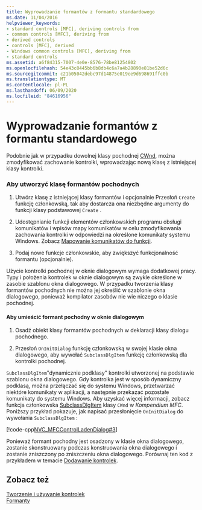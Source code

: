```yaml
---
title: Wyprowadzanie formantów z formantu standardowego
ms.date: 11/04/2016
helpviewer_keywords:
- standard controls [MFC], deriving controls from
- common controls [MFC], deriving from
- derived controls
- controls [MFC], derived
- Windows common controls [MFC], deriving from
- standard controls
ms.assetid: a6f84315-7007-4e0e-8576-78be81254802
ms.openlocfilehash: 54e43c8445bb6b8db4c6a7a4b28890e81be52d6c
ms.sourcegitcommit: c21b05042debc97d14875e019ee9d698691ffc0b
ms.translationtype: MT
ms.contentlocale: pl-PL
ms.lasthandoff: 06/09/2020
ms.locfileid: "84616956"
---
```

# <a name="deriving-controls-from-a-standard-control"></a>Wyprowadzanie formantów z formantu standardowego

Podobnie jak w przypadku dowolnej klasy pochodnej [CWnd](reference/cwnd-class.md), można zmodyfikować zachowanie kontrolki, wprowadzając nową klasę z istniejącej klasy kontrolki.

### <a name="to-create-a-derived-control-class"></a>Aby utworzyć klasę formantów pochodnych

1. Utwórz klasę z istniejącej klasy formantów i opcjonalnie Przesłoń `Create` funkcję członkowską, tak aby dostarcza ona niezbędne argumenty do funkcji klasy podstawowej `Create` .

1. Udostępnianie funkcji elementów członkowskich programu obsługi komunikatów i wpisów mapy komunikatów w celu zmodyfikowania zachowania kontrolki w odpowiedzi na określone komunikaty systemu Windows. Zobacz [Mapowanie komunikatów do funkcji](reference/mapping-messages-to-functions.md).

1. Podaj nowe funkcje członkowskie, aby zwiększyć funkcjonalność formantu (opcjonalnie).

Użycie kontrolki pochodnej w oknie dialogowym wymaga dodatkowej pracy. Typy i położenia kontrolek w oknie dialogowym są zwykle określone w zasobie szablonu okna dialogowego. W przypadku tworzenia klasy formantów pochodnych nie można jej określić w szablonie okna dialogowego, ponieważ kompilator zasobów nie wie niczego o klasie pochodnej.

#### <a name="to-place-your-derived-control-in-a-dialog-box"></a>Aby umieścić formant pochodny w oknie dialogowym

1. Osadź obiekt klasy formantów pochodnych w deklaracji klasy dialogu pochodnego.

1. Przesłoń `OnInitDialog` funkcję członkowską w swojej klasie okna dialogowego, aby wywołać `SubclassDlgItem` funkcję członkowską dla kontrolki pochodnej.

`SubclassDlgItem`"dynamicznie podklasy" kontrolki utworzonej na podstawie szablonu okna dialogowego. Gdy kontrolka jest w sposób dynamiczny podklasą, można przełączać się do systemu Windows, przetwarzać niektóre komunikaty w aplikacji, a następnie przekazać pozostałe komunikaty do systemu Windows. Aby uzyskać więcej informacji, zobacz funkcja członkowska [SubclassDlgItem](reference/cwnd-class.md#subclassdlgitem) klasy `CWnd` w *Kompendium MFC*. Poniższy przykład pokazuje, jak napisać przesłonięcie `OnInitDialog` do wywołania `SubclassDlgItem` :

[!code-cpp[NVC_MFCControlLadenDialog#3](codesnippet/cpp/deriving-controls-from-a-standard-control_1.cpp)]

Ponieważ formant pochodny jest osadzony w klasie okna dialogowego, zostanie skonstruowany podczas konstruowania okna dialogowego i zostanie zniszczony po zniszczeniu okna dialogowego. Porównaj ten kod z przykładem w temacie [Dodawanie kontrolek](adding-controls-by-hand.md).

## <a name="see-also"></a>Zobacz też

[Tworzenie i używanie kontrolek](making-and-using-controls.md)<br/>
[Formanty](controls-mfc.md)
